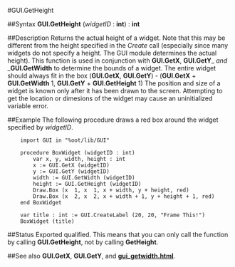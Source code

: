 
#GUI.GetHeight

##Syntax
**GUI.GetHeight** (_widgetID_ : **int**) : **int**



##Description
Returns the actual height of a widget. Note that this may be different from the height specified in the _Create_ call (especially since many widgets do not specify a height. The GUI module determines the actual height).
This function is used in conjunction with **GUI.GetX**, **GUI.GetY**_ _and_ _**GUI.GetWidth** to determine the bounds of a widget. The entire widget should always fit in the box (**GUI.GetX**, **GUI.GetY**) - (**GUI.GetX** + **GUI.GetWidth**  1, **GUI.GetY** + **GUI.GetHeight**  1)
The position and size of a widget is known only after it has been drawn to the screen. Attempting to get the location or dimesions of the widget may cause an uninitialized variable error.



##Example
The following procedure draws a red box around the widget specified by _widgetID_.


        import GUI in "%oot/lib/GUI"
        
        procedure BoxWidget (widgetID : int)
            var x, y, width, height : int
            x := GUI.GetX (widgetID)
            y := GUI.GetY (widgetID)
            width := GUI.GetWidth (widgetID)
            height := GUI.GetHeight (widgetID)
            Draw.Box (x  1, x  1, x + width, y + height, red)
            Draw.Box (x  2, x  2, x + width + 1, y + height + 1, red)
        end BoxWidget
        
        var title : int := GUI.CreateLabel (20, 20, "Frame This!")
        BoxWidget (title)
##Status
Exported qualified.
This means that you can only call the function by calling **GUI.GetHeight**, not by calling **GetHeight**.



##See also
**GUI.GetX**, **GUI.GetY**, and **[gui_getwidth.html](GUI.GetWidth)**.


